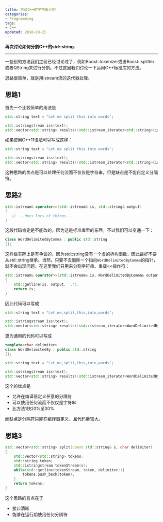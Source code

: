 ```yaml
---
title: 再谈C++的字符串分割
categories:
- Programming
tags:
- C++
updated: 2018-08-25  
---  
```

**再次讨论如何分割C++的std::string.**

---

一些别的方法我们之前已经讨论过了，例如Boost::tokenizer或者Boost::splitter或者QString来进行分割。不过这里我们讨论一下运用C++标准库的方法。
  
思路很简单，就是用istream流的迭代器处理。
## 思路1
首先一个比较简单的用法是
```c++
std::string text = "Let me split this into words";

std::istringstream iss(text);
std::vector<std::string> results((std::istream_iterator<std::string>(iss)),std::istream_iterator<std::string>());
```
如果使用C++11语法可以写成这样：
```c++
std::string text = "Let me split this into words";

std::istringstream iss(text);
std::vector<std::string> results((std::istream_iterator<std::string>{iss}),std::istream_iterator<std::string>());
```
这种思路的优点是可以处理任何流而不仅仅是字符串，但是缺点是不能自定义分隔符。

## 思路2
```c++
std::istream& operator>>(std::istream& is, std::string& output)
{
   // ...does lots of things...
}
```
这段代码肯定是不能改的，因为这是标准库里的东西。不过我们可以变通一下：
```c++
class WordDelimitedByComma : public std::string
{};
```
这样做实际上是有争议的，因为std::string没有一个虚的析构函数，因此最好不要从std::string继承。当然，只要不去删除一个指向`WordDelimitedByComma`的指针，就不会出现问题。在这里我们只用来分割字符串。重载<<操作符：
```c++
std::istream& operator>>(std::istream& is, WordDelimitedByComma& output)
{
    std::getline(is, output, ',');
    return is;
}
```
因此代码可以写成
```c++
std::string text = "Let,me,split,this,into,words";

std::istringstream iss(text);
std::vector<std::string> results((std::istream_iterator<WordDelimitedByComma>(iss)), std::istream_iterator<WordDelimitedByComma>());
```
更为通用的代码可以写成
```c++
template<char delimiter>
class WordDelimitedBy : public std::string
{};

std::string text = "Let,me,split,this,into,words";

std::istringstream iss(text);
std::vector<std::string> results((std::istream_iterator<WordDelimitedBy<','>>(iss)), std::istream_iterator<WordDelimitedBy<','>>());
```
这个的优点是
* 允许在编译器定义任意的分隔符
* 可以使用任何流而不仅仅是字符串
* 比方法1快20%至30%
  
而缺点是分隔符只能在编译器定义，且代码量较大。

## 思路3
```c++
std::vector<std::string> split(const std::string& s, char delimiter)
{
    std::vector<std::string> tokens;
    std::string token;
    std::istringstream tokenStream(s);
    while(std::getline(tokenStream, token, delimiter)){
        tokens.push_back(token);
    }
    return tokens;
}
```
这个思路的有点在于
* 接口清晰
* 能够在运行期使用任何分隔符